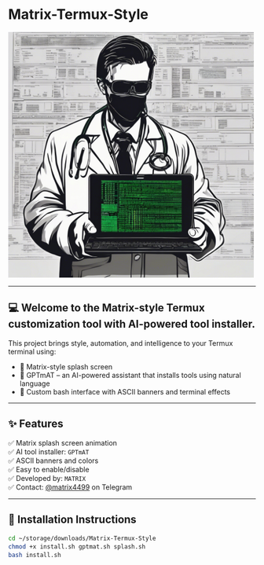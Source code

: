 # Matrix-Termux-Style

<img src="doctor%20MAT.png" alt="Doctor MAT Logo" width="500"/>

---

## 💻 Welcome to the Matrix-style Termux customization tool with AI-powered tool installer.

This project brings style, automation, and intelligence to your Termux terminal using:
- 🎥 Matrix-style splash screen
- 🧠 GPTmAT – an AI-powered assistant that installs tools using natural language
- 🎨 Custom bash interface with ASCII banners and terminal effects

---

## ✨ Features

✅ Matrix splash screen animation  
✅ AI tool installer: `GPTmAT`  
✅ ASCII banners and colors  
✅ Easy to enable/disable  
✅ Developed by: `MATRIX`  
✅ Contact: [@matrix4499](https://t.me/matrix4499) on Telegram

---

## 🚀 Installation Instructions

```bash
cd ~/storage/downloads/Matrix-Termux-Style
chmod +x install.sh gptmat.sh splash.sh
bash install.sh
